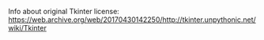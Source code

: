 

Info about original Tkinter license: https://web.archive.org/web/20170430142250/http://tkinter.unpythonic.net/wiki/Tkinter
